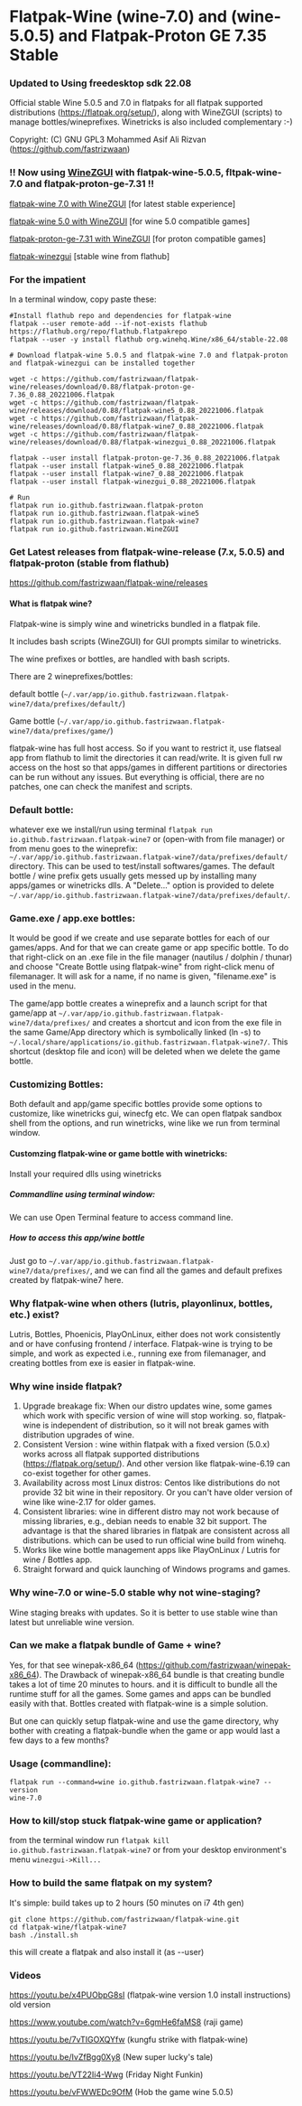 # Flatpak-Wine (wine-7.0) and (wine-5.0.5) and Flatpak-Proton GE 7.35 Stable

### Updated to Using freedesktop sdk 22.08

Official stable Wine 5.0.5 and 7.0 in flatpaks for all flatpak supported distributions (https://flatpak.org/setup/), along with WineZGUI (scripts) to manage bottles/wineprefixes. Winetricks is also included complementary :-)

Copyright: (C) GNU GPL3 Mohammed Asif Ali Rizvan (https://github.com/fastrizwaan)

### !! Now using [WineZGUI](https://github.com/fastrizwaan/WineZGUI) with flatpak-wine-5.0.5, fltpak-wine-7.0 and flatpak-proton-ge-7.31 !!


[flatpak-wine 7.0 with WineZGUI](https://github.com/fastrizwaan/flatpak-wine/releases/download/0.88/flatpak-wine7_0.88_20221006.flatpak) [for latest stable experience]

[flatpak-wine 5.0 with WineZGUI](https://github.com/fastrizwaan/flatpak-wine/releases/download/0.88/flatpak-wine5_0.88_20221006.flatpak) [for wine 5.0 compatible games]

[flatpak-proton-ge-7.31 with WineZGUI](https://github.com/fastrizwaan/flatpak-wine/releases/download/0.88/flatpak-proton-ge-7.36_0.88_20221006.flatpak) [for proton compatible games]

[flatpak-winezgui](https://github.com/fastrizwaan/flatpak-wine/releases/download/0.88/flatpak-winezgui_0.88_20221006.flatpak) [stable wine from flathub]

### For the impatient

In a terminal window, copy paste these:

```
#Install flathub repo and dependencies for flatpak-wine
flatpak --user remote-add --if-not-exists flathub https://flathub.org/repo/flathub.flatpakrepo
flatpak --user -y install flathub org.winehq.Wine/x86_64/stable-22.08

# Download flatpak-wine 5.0.5 and flatpak-wine 7.0 and flatpak-proton and flatpak-winezgui can be installed together

wget -c https://github.com/fastrizwaan/flatpak-wine/releases/download/0.88/flatpak-proton-ge-7.36_0.88_20221006.flatpak
wget -c https://github.com/fastrizwaan/flatpak-wine/releases/download/0.88/flatpak-wine5_0.88_20221006.flatpak
wget -c https://github.com/fastrizwaan/flatpak-wine/releases/download/0.88/flatpak-wine7_0.88_20221006.flatpak
wget -c https://github.com/fastrizwaan/flatpak-wine/releases/download/0.88/flatpak-winezgui_0.88_20221006.flatpak

flatpak --user install flatpak-proton-ge-7.36_0.88_20221006.flatpak
flatpak --user install flatpak-wine5_0.88_20221006.flatpak
flatpak --user install flatpak-wine7_0.88_20221006.flatpak
flatpak --user install flatpak-winezgui_0.88_20221006.flatpak

# Run
flatpak run io.github.fastrizwaan.flatpak-proton
flatpak run io.github.fastrizwaan.flatpak-wine5
flatpak run io.github.fastrizwaan.flatpak-wine7
flatpak run io.github.fastrizwaan.WineZGUI
```

### Get Latest releases from flatpak-wine-release (7.x, 5.0.5) and flatpak-proton (stable from flathub)

https://github.com/fastrizwaan/flatpak-wine/releases


#### What is flatpak wine?

Flatpak-wine is simply wine and winetricks bundled in a flatpak file. 

It includes bash scripts (WineZGUI) for GUI prompts similar to winetricks.

The wine prefixes or bottles, are handled with bash scripts.

There are 2 wineprefixes/bottles:

   default bottle (`~/.var/app/io.github.fastrizwaan.flatpak-wine7/data/prefixes/default/`)

   Game bottle    (`~/.var/app/io.github.fastrizwaan.flatpak-wine7/data/prefixes/game/`)

flatpak-wine has full host access. So if you want to restrict it, use flatseal app from flathub to limit the directories it can read/write. It is given full rw access on the host so that  apps/games in different partitions or directories can be run without any issues. But everything is official, there are no patches, one can check the manifest and scripts. 

### Default bottle:

whatever exe we install/run using terminal `flatpak run io.github.fastrizwaan.flatpak-wine7` or (open-with from file manager)  or from menu goes to the wineprefix: `~/.var/app/io.github.fastrizwaan.flatpak-wine7/data/prefixes/default/` directory. This can be used to test/install softwares/games. The default bottle / wine prefix gets usually gets messed up by installing many apps/games or winetricks dlls. A "Delete..." option is provided to delete `~/.var/app/io.github.fastrizwaan.flatpak-wine7/data/prefixes/default/`. 

### Game.exe / app.exe bottles:

It would be good if we create and use separate bottles for each of our games/apps. And for that we can create game or app specific bottle. To do that right-click on an .exe file in the file manager (nautilus / dolphin / thunar) and choose "Create Bottle using flatpak-wine" from right-click menu of filemanager. It will ask for a name, if no name is given, "filename.exe" is used in the menu. 

The game/app bottle creates a wineprefix and a launch script for that game/app at `~/.var/app/io.github.fastrizwaan.flatpak-wine7/data/prefixes/` and creates a shortcut and icon from the exe file in the same Game/App directory which is symbolically linked (ln -s) to `~/.local/share/applications/io.github.fastrizwaan.flatpak-wine7/`. This shortcut (desktop file and icon) will be deleted when we delete the game bottle.

### Customizing Bottles:

Both default and app/game specific bottles provide some options to customize, like winetricks gui, winecfg etc. We can open flatpak sandbox shell from the options, and run winetricks, wine like we run from terminal window.

#### Customzing flatpak-wine or game bottle with winetricks:

Install your required dlls using winetricks 

##### Commandline using terminal window:

We  can use Open Terminal feature to access command line.

##### How to access this app/wine bottle

Just go to `~/.var/app/io.github.fastrizwaan.flatpak-wine7/data/prefixes/`, and we can find all the games and default prefixes created by flatpak-wine7 here.

### Why flatpak-wine when others (lutris, playonlinux, bottles, etc.) exist?

Lutris, Bottles, Phoenicis, PlayOnLinux, either does not work consistently and or have confusing frontend / interface. 
Flatpak-wine is trying to be simple, and work as expected i.e., running exe from filemanager, and creating bottles from exe is easier in flatpak-wine.

### Why wine inside flatpak?

1. Upgrade breakage fix: When our distro updates wine, some games which work with specific version of wine will stop working. so, flatpak-wine is independent of distribution, so it will not break games with distribution upgrades of wine.
2. Consistent Version  : wine within flatpak with a fixed version (5.0.x) works across all flatpak supported distributions (https://flatpak.org/setup/). And other version like flatpak-wine-6.19 can co-exist together for other games.
3. Availability across most Linux distros: Centos like distributions do not provide 32 bit wine in their repository. Or you can't have older version of wine like wine-2.17 for older games.
4. Consistent libraries: wine in different distro may not work because of missing libraries, e.g., debian needs to enable 32 bit support. The advantage is that the shared libraries in flatpak are consistent across all distributions.  which can be used to run official wine build from winehq.
5. Works like wine bottle management apps like PlayOnLinux / Lutris for wine / Bottles app.
6. Straight forward and quick launching of Windows programs and games.

### Why wine-7.0 or wine-5.0 stable why not wine-staging?

Wine staging breaks with updates. So it is better to use stable wine than latest but unreliable wine version. 

### Can we make a flatpak bundle of Game + wine?

Yes, for that see winepak-x86_64 (https://github.com/fastrizwaan/winepak-x86_64). 
The Drawback of winepak-x86_64 bundle is that creating bundle takes a lot of time 20 minutes to hours. and it is difficult to bundle all the runtime stuff for all the games. Some games and apps can be bundled easily with that. Bottles created with flatpak-wine is a simple solution.

But one can quickly setup flatpak-wine and use the game directory, why bother with creating a flatpak-bundle when the game or app would last a few days to a few months?

### Usage (commandline):

```
flatpak run --command=wine io.github.fastrizwaan.flatpak-wine7 --version
wine-7.0
```

### How to kill/stop stuck flatpak-wine game or application?

from the terminal window run `flatpak kill io.github.fastrizwaan.flatpak-wine7` or from your desktop environment's menu `winezgui->Kill...`

### How to build the same flatpak on my system?

It's simple: build takes up to 2 hours (50 minutes on i7 4th gen)

```
git clone https://github.com/fastrizwaan/flatpak-wine.git
cd flatpak-wine/flatpak-wine7
bash ./install.sh
```

this will create a flatpak and also install it (as --user)

 
### Videos

https://youtu.be/x4PUObpG8sI                (flatpak-wine version 1.0 install instructions) old version

https://www.youtube.com/watch?v=6gmHe6faMS8 (raji game)

https://youtu.be/7vTIGOXQYfw                (kungfu strike with flatpak-wine)

https://youtu.be/IvZfBgg0Xy8                (New super lucky's tale)

https://youtu.be/VT22Ii4-Wwg                (Friday Night Funkin)

https://youtu.be/vFWWEDc9OfM                (Hob the game wine 5.0.5)
